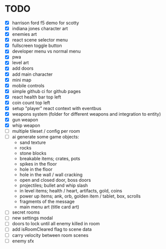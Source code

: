 # TODO

- [x] harrison ford f5 demo for scotty
- [x] indiana jones character art
- [x] enemies art
- [x] react scene selector menu
- [x] fullscreen toggle button
- [x] developer menu vs normal menu
- [x] pwa
- [x] level art
- [x] add doors
- [x] add main character
- [x] mini map
- [x] mobile controls
- [x] simple github ci for github pages
- [x] react health bar top left
- [x] coin count top left
- [x] setup "player" react context with eventbus
- [x] weapons system (folder for different weapons and integration to entity)
- [x] gun weapon
- [x] whip weapon
- [ ] multiple tileset / config per room
- [ ] ai generate some game objects:
  - sand texture
  - rocks
  - stone blocks
  - breakable items; crates, pots
  - spikes in the floor
  - hole in the floor
  - hole in the wall / wall cracking
  - open and closed door, boss doors
  - projectiles; bullet and whip slash
  - in level items; health / heart, artifacts, gold, coins
  - power up items; ank, orb, golden item / tablet, box, scrolls
  - fragments of the message
  - main menu art (title card art)
- [ ] secret rooms
- [ ] new settings modal
- [ ] doors to lock until all enemy killed in room
- [ ] add isRoomCleared flag to scene data
- [ ] carry velocity between room scenes
- [ ] enemy sfx
